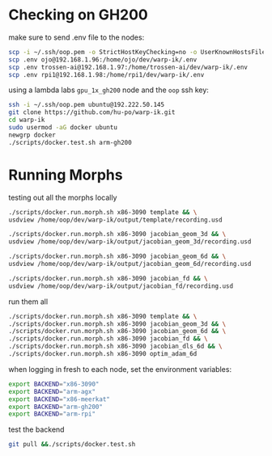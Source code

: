 # Checking on GH200

make sure to send .env file to the nodes:

```bash
scp -i ~/.ssh/oop.pem -o StrictHostKeyChecking=no -o UserKnownHostsFile=/dev/null .env ubuntu@192.222.50.145:/home/ubuntu/warp-ik/.env
scp .env ojo@192.168.1.96:/home/ojo/dev/warp-ik/.env
scp .env trossen-ai@192.168.1.97:/home/trossen-ai/dev/warp-ik/.env
scp .env rpi1@192.168.1.98:/home/rpi1/dev/warp-ik/.env
```

using a lambda labs `gpu_1x_gh200` node and the `oop` ssh key:

```bash
ssh -i ~/.ssh/oop.pem ubuntu@192.222.50.145
git clone https://github.com/hu-po/warp-ik.git
cd warp-ik
sudo usermod -aG docker ubuntu
newgrp docker
./scripts/docker.test.sh arm-gh200
```

# Running Morphs

testing out all the morphs locally

```bash
./scripts/docker.run.morph.sh x86-3090 template && \
usdview /home/oop/dev/warp-ik/output/template/recording.usd
```

```bash
./scripts/docker.run.morph.sh x86-3090 jacobian_geom_3d && \
usdview /home/oop/dev/warp-ik/output/jacobian_geom_3d/recording.usd
```

```bash
./scripts/docker.run.morph.sh x86-3090 jacobian_geom_6d && \
usdview /home/oop/dev/warp-ik/output/jacobian_geom_6d/recording.usd
```

```bash
./scripts/docker.run.morph.sh x86-3090 jacobian_fd && \
usdview /home/oop/dev/warp-ik/output/jacobian_fd/recording.usd
```

run them all

```bash
./scripts/docker.run.morph.sh x86-3090 template && \
./scripts/docker.run.morph.sh x86-3090 jacobian_geom_3d && \
./scripts/docker.run.morph.sh x86-3090 jacobian_geom_6d && \
./scripts/docker.run.morph.sh x86-3090 jacobian_fd && \
./scripts/docker.run.morph.sh x86-3090 jacobian_dls_6d && \
./scripts/docker.run.morph.sh x86-3090 optim_adam_6d
```

when logging in fresh to each node, set the environment variables:

```bash
export BACKEND="x86-3090"
export BACKEND="arm-agx"
export BACKEND="x86-meerkat"
export BACKEND="arm-gh200"
export BACKEND="arm-rpi"
```

test the backend

```bash
git pull &&./scripts/docker.test.sh
```
